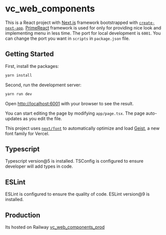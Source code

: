 # vc_web_components

This is a React project with [Next.js](https://nextjs.org) framework bootstrapped with [`create-next-app`](https://nextjs.org/docs/app/api-reference/cli/create-next-app). [PrimeReact](https://primereact.org/installation/) framework is used for only for providing nice look and implementing menu in less time. The port for local development is `6001`. You can change the port you want in `scripts` in `package.json` file.

## Getting Started

First, install the packages:

```bash
yarn install
```

Second, run the development server:

```bash
yarn run dev
```

Open [http://localhost:6001](http://localhost:6001) with your browser to see the result.

You can start editing the page by modifying `app/page.tsx`. The page auto-updates as you edit the file.

This project uses [`next/font`](https://nextjs.org/docs/app/building-your-application/optimizing/fonts) to automatically optimize and load [Geist](https://vercel.com/font), a new font family for Vercel.

## Typescript

Typescript version@5 is installed. TSConfig is configured to ensure developer will add types in code.

## ESLint

ESLint is configured to ensure the quality of code. ESLint version@9 is installed.

## Production

Its hosted on Railway [vc_web_components_prod](https://vcwebcomponents-production.up.railway.app/)

